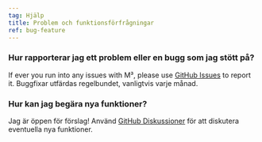 ```yaml
---
tag: Hjälp
title: Problem och funktionsförfrågningar
ref: bug-feature
---
```


### Hur rapporterar jag ett problem eller en bugg som jag stött på?

If ever you run into any issues with M³, please use [GitHub Issues]({{site.github}}/issues) to report it. Buggfixar utfärdas regelbundet, vanligtvis varje månad.

### Hur kan jag begära nya funktioner?

Jag är öppen för förslag! Använd [GitHub Diskussioner]({{site.github}}/discussions) för att diskutera eventuella nya funktioner.
